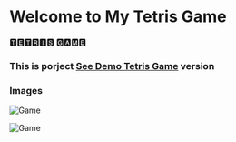 # Welcome to My Tetris Game

🆃🅴🆃🆁🅸🆂  🅶🅰🅼🅴


<h3> This is porject <a href="https://tetris-gamejs.netlify.app/">See Demo Tetris Game</a> version </h3>

### Images 
![Game](https://github.com/beknurmaxalbayev/Tetris-Game/blob/main/Tetris%20Game%20JPG/jpg.png?raw=true)

![Game](https://github.com/beknurmaxalbayev/Tetris-Game/blob/main/Tetris%20Game%20JPG/jpg1.png?raw=true)

